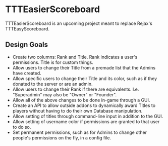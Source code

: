 # TTTEasierScoreboard
TTTEasierScoreboard is an upcoming project meant to replace Rejax's TTTEasyScoreboard.

## Design Goals
* Create two columns: Rank and Title. Rank indicates a user's permissions. Title is for custom things.
* Allow users to change their Title from a premade list that the Admins have created.
* Allow specific users to change their Title and its color, such as if they donated to the server or are an admin.
* Allow users to change their Rank if there are equivalents. I.e. "Superadmin" may also be "Owner" or "Founder".
* Allow all of the above changes to be done in-game through a GUI.
* Create an API to allow outside addons to dynamically award Titles to players without having to do their own Database manipulation.
* Allow setting of titles through command-line input in addition to the GUI.
* Allow setting of username color if permissions are granted to that user to do so.
* Set permanent permissions, such as for Admins to change other people's permissions on the fly, in a config file.

